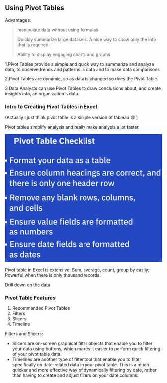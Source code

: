 ## Using Pivot Tables

Advantages:

> manipulate data without using formulas
>
> Quickly summarize large datasets. A nice way to show only the info that is required
>
> Ability to display engaging charts and graphs

1.Pivot Tables provide a simple and quick way to summarize and analyze data, to observe trends and patterns in data and to make data comparisons

2.Pivot Tables are dynamic, so as data is changed so does the Pivot Table.

3.Data Analysts can use Pivot Tables to draw conclusions about, and create insights into, an organization's data.

### Intro to Creating Pivot Tables in Excel

(Actually I just think pivot table is a simple version of tableau :smile: ) 

Pivot tables simplify analysis and really make analysis a lot faster. 

![image-20230310111045814](./photo/image-20230310111045814.png)

Pivot table in Excel is extensive;  Sum, average, count, group by easily; Powerful when there is only thousand records.

Drill down on the data

### Pivot Table Features

1. Recommended Pivot Tables
2. Filters
3. Slicers
4. Timeline



Filters and Slicers:

- Slicers are on-screen graphical filter objects that enable you to filter your data using buttons, which makes it easier to perform quick filtering of your pivot table data. 
- Timelines are another type of filter tool that enable you to filter specifically on date-related data in your pivot table. This is a much quicker and more effective way of dynamically filtering by date, rather than having to create and adjust filters on your date columns. 